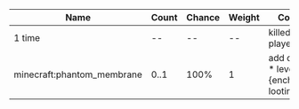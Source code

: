 | Name                       | Count | Chance | Weight | Comment                                       |
| -------------------------- | ----- | ------ | ------ | --------------------------------------------- |
| 1 time                     |    -- |     -- |     -- | killed by player                              |
| minecraft:phantom_membrane |  0..1 |   100% |      1 | add drop: 0..1 * level {enchantment: looting} |